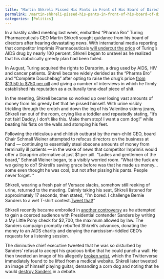 ```yaml
---
title: "Martin Shkreli Pissed His Pants in Front of His Board of Directors, Literally"
permalink: /martin-shkreli-pissed-his-pants-in-front-of-his-board-of-directors-literally/
categories: [Politics]
---
```

In a hastily called meeting last week, embattled “Pharma Bro” Turing Pharmaceuticals CEO Martin Shkreli sought guidance from his board of directors after hearing devastating news. With international media reporting that competitor Imprimis Pharmaceuticals <a href="http://fortune.com/tag/turing-pharmaceuticals/">will undercut the price</a> of Turing’s AIDS drug by nearly 100 percent, Shkreli began to unravel as he realized that his diabolically greedy plan had been foiled.

In August, Turing acquired the rights to Daraprim, a drug used by AIDS, HIV and cancer patients. Shkreli became widely derided as the “Pharma Bro” and “Complete Douchebag” after opting to raise the drug’s price <a href="http://www.bbc.com/news/world-us-canada-34323006">from $13.50 to $750 per pill</a> and giving a number of interviews in which he firmly established his reputation as a culturally tone-deaf piece of shit.

In the meeting, Shkreli became so worked up over losing vast amounts of money from his greedy bet that he pissed himself. With urine visibly trickling through the crotch and down the leg of his Valentino skinny jeans, Shkreli ran out of the room, crying like a toddler and repeatedly stating, “It’s not fair! Daddy, I don’t like this. Make them stop! I want a corn dog!” while beating his fists on the walls and stomping his feet.

Following the ridiculous and childish outburst by the man-child CEO, board Chair Schmall Weiner attempted to refocus directors on the business at hand — continuing to essentially steal obscene amounts of money from terminally ill patients — in the wake of news that competitor Imprimis would offer a Daraprim alternative at just $1 per pill. “Ladies and gentlemen of the board,” Schmall Weiner began, to a visibly worried room. “What the fuck are we going to do? Shkreli’s saving grace before was that he made us money… some even thought he was cool, but not after pissing his pants. People never forget. “

Shkreli, wearing a fresh pair of Versace slacks, somehow still reeking of urine, returned to the meeting. Calmly taking his seat, Shkreli listened for approximately 17 seconds, then stated, “I’m bored. I challenge Bernie Sanders to a wet T-shirt contest.<a href="https://twitter.com/martinshkreli">Tweet that!</a>”

Shkreli recently became embroiled in <a href="http://www.advocate.com/politics/2015/10/16/bernie-sanders-gives-martin-shkrelis-donation-hiv-clinic">another controversy</a> as he attempted to gain a coerced audience with Presidential contender Sanders by writing a My Little Pony check for $2,700, the maximum allowed by law. The Sanders campaign promptly rebuffed Shkreli’s advances, donating the money to an AIDS charity and denying the narcissism-riddled CEO’s requests for a listening session.

The diminutive chief executive tweeted that he was so disturbed by Sanders’ refusal to accept his gracious bribe that he could punch a wall. He then tweeted an image of his allegedly <a href="http://www.addictinginfo.org/2015/10/19/pharma-bro-martin-shkreli-tweets-fake-wrist-injury-gets-owned-by-internet-screenshots/">broken wrist</a>, which the Twitterverse immediately found to be lifted from a medical website. Shkreli later tweeted an image of himself playing guitar, demanding a corn dog and noting that he would <a href="http://www.salon.com/2015/10/23/pharmaceutical_ceo_martin_shkrelis_very_public_temper_tantrum_continues_i_would_destroy_bernie_sanders_in_a_debate/">destroy Sanders</a> in a debate.
